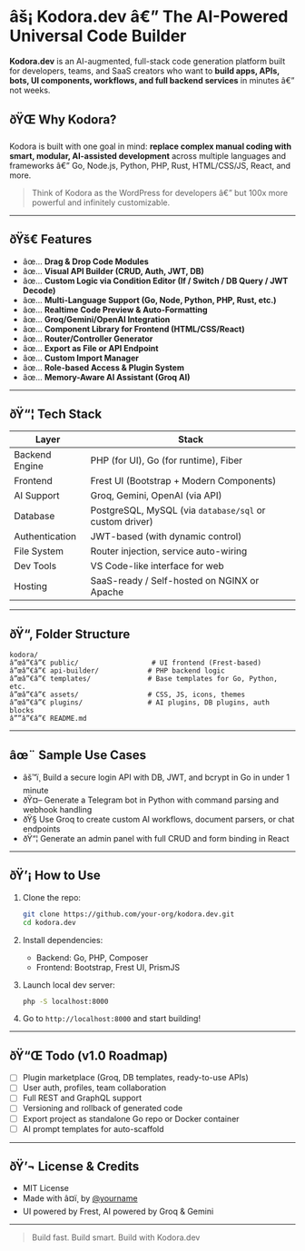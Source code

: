 # âš¡ Kodora.dev â€” The AI-Powered Universal Code Builder

**Kodora.dev** is an AI-augmented, full-stack code generation platform built for developers, teams, and SaaS creators who want to **build apps, APIs, bots, UI components, workflows, and full backend services** in minutes â€” not weeks.

## ðŸŒ Why Kodora?

Kodora is built with one goal in mind: **replace complex manual coding with smart, modular, AI-assisted development** across multiple languages and frameworks â€” Go, Node.js, Python, PHP, Rust, HTML/CSS/JS, React, and more.

> Think of Kodora as the WordPress for developers â€” but 100x more powerful and infinitely customizable.

---

## ðŸš€ Features

- âœ… **Drag & Drop Code Modules**
- âœ… **Visual API Builder (CRUD, Auth, JWT, DB)**
- âœ… **Custom Logic via Condition Editor (If / Switch / DB Query / JWT Decode)**
- âœ… **Multi-Language Support (Go, Node, Python, PHP, Rust, etc.)**
- âœ… **Realtime Code Preview & Auto-Formatting**
- âœ… **Groq/Gemini/OpenAI Integration**
- âœ… **Component Library for Frontend (HTML/CSS/React)**
- âœ… **Router/Controller Generator**
- âœ… **Export as File or API Endpoint**
- âœ… **Custom Import Manager**
- âœ… **Role-based Access & Plugin System**
- âœ… **Memory-Aware AI Assistant (Groq AI)**

---

## ðŸ“¦ Tech Stack

| Layer | Stack |
|-------|-------|
| Backend Engine | PHP (for UI), Go (for runtime), Fiber |
| Frontend | Frest UI (Bootstrap + Modern Components) |
| AI Support | Groq, Gemini, OpenAI (via API) |
| Database | PostgreSQL, MySQL (via `database/sql` or custom driver) |
| Authentication | JWT-based (with dynamic control) |
| File System | Router injection, service auto-wiring |
| Dev Tools | VS Code-like interface for web |
| Hosting | SaaS-ready / Self-hosted on NGINX or Apache |

---

## ðŸ“‚ Folder Structure

```
kodora/
â”œâ”€â”€ public/                  # UI frontend (Frest-based)
â”œâ”€â”€ api-builder/            # PHP backend logic
â”œâ”€â”€ templates/              # Base templates for Go, Python, etc.
â”œâ”€â”€ assets/                 # CSS, JS, icons, themes
â”œâ”€â”€ plugins/                # AI plugins, DB plugins, auth blocks
â””â”€â”€ README.md
```

---

## âœ¨ Sample Use Cases

- âš™ï¸ Build a secure login API with DB, JWT, and bcrypt in Go in under 1 minute
- ðŸ¤– Generate a Telegram bot in Python with command parsing and webhook handling
- ðŸ§  Use Groq to create custom AI workflows, document parsers, or chat endpoints
- ðŸ“¦ Generate an admin panel with full CRUD and form binding in React

---

## ðŸ’¡ How to Use

1. Clone the repo:
   ```bash
   git clone https://github.com/your-org/kodora.dev.git
   cd kodora.dev
   ```

2. Install dependencies:
   - Backend: Go, PHP, Composer
   - Frontend: Bootstrap, Frest UI, PrismJS

3. Launch local dev server:
   ```bash
   php -S localhost:8000
   ```

4. Go to `http://localhost:8000` and start building!

---

## ðŸ“Œ Todo (v1.0 Roadmap)

- [ ] Plugin marketplace (Groq, DB templates, ready-to-use APIs)
- [ ] User auth, profiles, team collaboration
- [ ] Full REST and GraphQL support
- [ ] Versioning and rollback of generated code
- [ ] Export project as standalone Go repo or Docker container
- [ ] AI prompt templates for auto-scaffold

---

## ðŸ’¬ License & Credits

- MIT License
- Made with â¤ï¸ by [@yourname](https://github.com/yourname)
- UI powered by Frest, AI powered by Groq & Gemini

---

> Build fast. Build smart. Build with Kodora.dev
